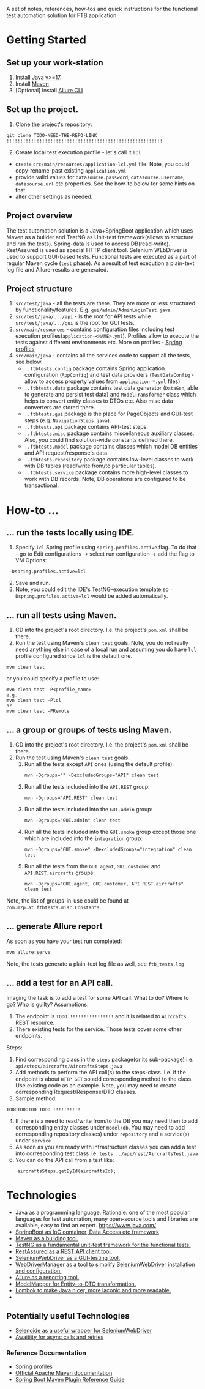 A set of notes, references, how-tos and quick instructions for the functional test automation solution for FTB application

# Getting Started
## Set up your work-station
1. Install [Java v>=17](https://www.oracle.com/java/technologies/downloads/#java17).
2. Install [Maven](https://maven.apache.org/install.html)
3. [Optional] Install [Allure CLI](https://docs.qameta.io/allure-report/#_commandline)

## Set up the project.
1. Clone the project's repository:
````
git clone TODO-NEED-THE-REPO-LINK !!!!!!!!!!!!!!!!!!!!!!!!!!!!!!!!!!!!!!!!!!!!!!!!!!!!!!!!!
````
2. Create local test execution profile -  let's call it ``lcl``
- create ``src/main/resources/application-lcl.yml`` file. Note, you could copy-rename-past existing ``application.yml``
- provide valid values for ``datasourse.password``, ``datasourse.username``,  ``datasourse.url`` etc properties. See the how-to below for some hints on that.
- alter other settings as needed.

## Project overview
The test automation solution is a Java+SpringBoot application which uses Maven as a builder and TestNG as Unit-test framework(allows to structure and run the tests).
Spring-data is used to access DB(read-write).
RestAssured is used as special HTTP client tool.
Selenium WEbDriver is used to support GUI-based tests.
Functional tests are executed as a part of regular Maven cycle (`test` phase).
As a result of test execution a plain-text log file and Allure-results are generated.

## Project structure
1. `src/test/java` - all the tests are there. They are more or less structured by functionality/features. E.g. ``gui/admin/AdminLoginTest.java``
2. `src/test/java/.../api` - is the root for API tests while `src/test/java/.../gui` is the root for GUI tests.
3. `src/main/resources` - contains configuration files including test execution profiles(`application-<NAME>.yml`). Profiles allow to execute the tests against different environments etc. More on profiles - [Spring profiles](https://www.baeldung.com/spring-profiles)
4. `src/main/java` - contains all the services code to support all the tests, see below.
    - `..ftbtests.config` package contains Spring application configuration (`AppConfig`) and test data providers (`TestDataConfig` - allow to access property values from `application-*.yml` files)
    - `..ftbtests.data` package contains test data generator (`DataGen`, able to generate and persist test data) and `ModelTransformer` class which helps to convert entity classes to DTOs etc. Also misc data converters are stored there.
    - `..ftbtests.gui` package is the place for PageObjects and GUI-test steps (e.g. `NavigationSteps.java`).
    - `..ftbtests.api` package contains API-test steps.
    - `..ftbtests.misc` package contains miscellaneous auxiliary classes. Also, you could find solution-wide constants defined there.
    - `..ftbtests.model` package contains classes which model DB entities and API request/response's data.
    - `..ftbtests.repository` package contains low-level classes to work with DB tables (read/write from/to particular tables).
    - `..ftbtests.service` package contains more high-level classes to work with DB records. Note, DB operations are configured to be transactional.

# How-to ...
## ... run the tests locally using IDE.
1. Specify ``lcl`` Spring profile using ``spring.profiles.active`` flag. To do that - go to Edit configurations -> select run configuration -> add the flag to VM Options:
````
 -Dspring.profiles.active=lcl
````
2. Save and run.
3. Note, you could edit the IDE's TestNG-execution template so `-Dspring.profiles.active=lcl` would be added automatically.

## ... run all tests using Maven.
1. CD into the project's root directory. I.e. the project's ``pom.xml`` shall be there.
2. Run the test using Maven's ``clean test`` goals. Note, you do not really need anything else in case of a local run and assuming you do have ``lcl`` profile configured since ``lcl`` is the default one.
````
mvn clean test
````
or you could specify a profile to use:
````
mvn clean test -P<profile_name>
e.g.
mvn clean test -Plcl
or
mvn clean test -PRemote
````

## ... a group or groups of tests using Maven.
1. CD into the project's root directory. I.e. the project's ``pom.xml`` shall be there.
2.  Run the test using Maven's ``clean test`` goals.
    1. Run all the tests except ``API`` ones (using the default profile):
       ````
       mvn -Dgroups="" -DexcludedGroups="API" clean test
       ````
    2. Run all the tests included into the ``API.REST`` group:
       ````
       mvn -Dgroups="API.REST" clean test
       ````
    3. Run all the tests included into the ``GUI.admin`` group:
       ````
       mvn -Dgroups="GUI.admin" clean test
       ````
    4. Run all the tests included into the ``GUI.smoke`` group except those one which are included into the ``integration`` group:
       ````
       mvn -Dgroups="GUI.smoke" -DexcludedGroups="integration" clean test
       ````
    5. Run all the tests from the ``GUI.agent``, ``GUI.customer`` and ``API.REST.aircrafts`` groups:
       ````
       mvn -Dgroups="GUI.agent, GUI.customer, API.REST.aircrafts" clean test
       ````

Note, the list of groups-in-use could be found at ``com.m2p.at.ftbtests.misc.Constants``. 


## ... generate Allure report
As soon as you have your test run completed:
````
mvn allure:serve
````
Note, the tests generate a plain-text log file as well, see ``ftb_tests.log``

## ... add a test for an API call.
Imaging the task is to add a test for some API call. What to do? Where to go? Who is guilty?
Assumptions:
1. The endpoint is `TODO !!!!!!!!!!!!!!!!` and it is related to `Aircrafts` REST resource.
2. There existing tests for the service. Those tests cover some other endpoints.

Steps:
1. Find corresponding class in the `steps` package(or its sub-package) i.e. `api/steps/aircrafts/AircraftsSteps.java`
2. Add methods to perform the API call(s) to the steps-class. I.e. if the endpoint is about `HTTP GET` so add corresponding method to the class. Use existing code as an example. Note, you may need to create corresponding Request/Response/DTO classes.
3. Sample method:
````
TODOTODOTOD TODO !!!!!!!!!!
````
4. If there is a need to read/write from/to the DB you may need then to add corresponding entity classes under `model/db`. You may need to add corresponding repository classes) under `repository` and a service(s) under `service`
5. As soon as you are ready with infrastructure classes you can add a test into corresponding test class i.e. `tests.../api/rest/AircraftsTest.java`
6. You can do the API call from a test like:
```
    aircraftsSteps.getById(aircraftsId);
```


# Technologies
- Java as a programming language. Rationale: one of the most popular languages for test automation, many open-source  tools and libraries are available, easy to find an expert. https://www.java.com/
- [SpringBoot as IoC container, Data Access etc framework](https://spring.io/projects/spring-boot)
- [Maven as a building tool. ](https://maven.apache.org/what-is-maven.html)
- [TestNG as a fundamental unit-test framework for the functional tests.](https://testng.org/doc/)
- [RestAssured as a REST API client tool.](https://rest-assured.io/)
- [SeleniumWebDriver as a GUI-testing tool.](https://www.selenium.dev/documentation/webdriver/)
- [WebDriverManager as a tool to simplify SeleniumWebDriver installation and configuration.](https://github.com/bonigarcia/webdrivermanager)
- [Allure as a reporting tool.](https://docs.qameta.io/allure-report/)
- [ModelMapper for Entity-to-DTO transformation.](http://modelmapper.org/getting-started/)
- [Lombok to make Java nicer, more laconic and more readable.](https://projectlombok.org/)
- 
## Potentially useful Technologies
- [Selenoide as a useful wrapper for SeleniumWebDriver](https://selenide.org/documentation.html)
- [Awaitiity for async calls and retries](https://github.com/awaitility/awaitility)


### Reference Documentation
* [Spring profiles](https://www.baeldung.com/spring-profiles)
* [Official Apache Maven documentation](https://maven.apache.org/guides/index.html)
* [Spring Boot Maven Plugin Reference Guide](https://docs.spring.io/spring-boot/docs/2.7.4/maven-plugin/reference/html/)

